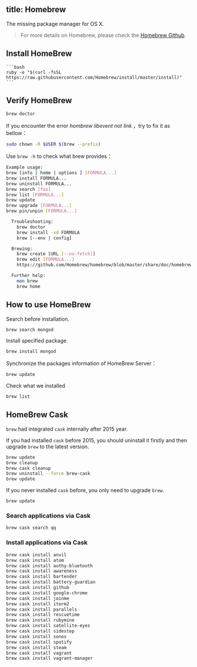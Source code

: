 title: Homebrew
---

The missing package manager for OS X.

> For more details on Homebrew, please check the [Homebrew Github](https://github.com/Homebrew/homebrew).

## Install HomeBrew

	```bash
	ruby -e "$(curl -fsSL https://raw.githubusercontent.com/Homebrew/install/master/install)"
	```

## Verify HomeBrew

  ```bash
  brew doctor
  ```

  If you encounter the error *hombrew libevent not link* ，try to fix it as bellow：

  ```bash
  sudo chown -R $USER $(brew --prefix)
  ```

  Use `brew -h` to check what brew provides：

  ```bash
  Example usage:
  brew [info | home | options ] [FORMULA...]
  brew install FORMULA...
  brew uninstall FORMULA...
  brew search [foo]
  brew list [FORMULA...]
  brew update
  brew upgrade [FORMULA...]
  brew pin/unpin [FORMULA...]

	Troubleshooting:
	  brew doctor
	  brew install -vd FORMULA
	  brew [--env | config]

	Brewing:
	  brew create [URL [--no-fetch]]
	  brew edit [FORMULA...]
	  https://github.com/Homebrew/homebrew/blob/master/share/doc/homebrew/Formula-Cookbook.md

	Further help:
	  man brew
	  brew home
  ```

## How to use HomeBrew

  Search before installation.

  ```bash
  brew search mongod
  ```

  Install specified package.

  ```bash
  brew install mongod
  ```

  Synchronize the packages information of HomeBrew Server：

  ```bash
  brew update
  ```

  Check what we installed

  ```bash
  brew list
  ```

## HomeBrew Cask

`brew` had integrated `cask` internally after 2015 year.

If you had installed `cask` before 2015, you should uninstall it firstly and then upgrade `brew` to the latest version.

```bash
brew update
brew cleanup
brew cask cleanup
brew uninstall --force brew-cask
brew update
```

If you never installed `cask` before, you only need to upgrade `brew`.

```
brew update
```

### Search applications via Cask

```
brew cask search qq
```

### Install applications via Cask

```bash
brew cask install anvil
brew cask install atom
brew cask install authy-bluetooth
brew cask install awareness
brew cask install bartender
brew cask install battery-guardian
brew cask install github
brew cask install google-chrome
brew cask install joinme
brew cask install iterm2
brew cask install parallels
brew cask install rescuetime
brew cask install rubymine
brew cask install satellite-eyes
brew cask install sidestep
brew cask install sonos
brew cask install spotify
brew cask install steam
brew cask install vagrant
brew cask install vagrant-manager
```
